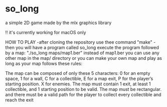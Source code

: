 # so_long
a simple 2D game made by the mlx graphics library

!! it's currently working for macOS only

HOW TO PLAY
-after cloning the repository use thee command "make"
-then you will have a program called so_long execute the program followed by a map:
"./so_long maps/map1.ber"
instead of map1.ber you can use any other map in the map/ directory
 or you can make your own map and play as long as your map follows these rules:

The map can be composed of only these 5 characters: 0 for an empty space,
1 for a wall,
C for a collectible,
E for a map exit,
P for the player’s starting position.
X for enemies.
The map must contain 1 exit, at least 1 collectible, and 1 starting position to be valid.
The map must be rectangular.
and there must be a valid path for the player to collect every collectible and reach the exit 
